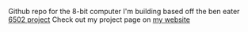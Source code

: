 Github repo for the 8-bit computer I'm building based off the ben eater [6502 project](https://eater.net/6502)
Check out my project page on [my website](https://zeul.ca/projects/archive/template.php?day=7&month=6&year=2024&title=6502_8_bit_computer)
